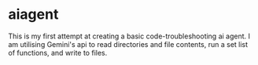 # aiagent

This is my first attempt at creating a basic code-troubleshooting ai agent. I am utilising Gemini's api to read directories and file contents, run a set list of functions, and write to files. 